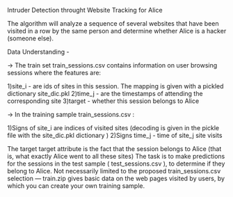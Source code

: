 Intruder Detection throught Website Tracking for Alice

The algorithm will analyze a sequence of several websites that have been visited in a row by the same person and determine whether Alice is a hacker (someone else).

Data Understanding -

-> The train set train_sessions.csv contains information on user browsing sessions where the features are:

  1)site_i - are ids of sites in this session. The mapping is given with a pickled dictionary site_dic.pkl
  2)time_j - are the timestamps of attending the corresponding site
  3)target - whether this session belongs to Alice
  
-> In the training sample train_sessions.csv :

  1)Signs of site_i are indices of visited sites (decoding is given in the pickle file with the site_dic.pkl dictionary )
  2)Signs time_j - time of site_j site visits
  
The target target attribute is the fact that the session belongs to Alice (that is, what exactly Alice went to all these sites)
The task is to make predictions for the sessions in the test sample ( test_sessions.csv ), to determine if they belong to Alice. Not necessarily limited to the proposed train_sessions.csv selection — train.zip gives basic data on the web pages visited by users, by which you can create your own training sample.
